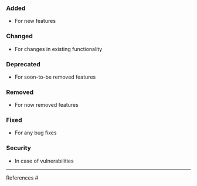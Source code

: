 ### Added
* For new features
### Changed
* For changes in existing functionality
### Deprecated
* For soon-to-be removed features
### Removed
* For now removed features
### Fixed
* For any bug fixes
### Security
* In case of vulnerabilities

---

References #
